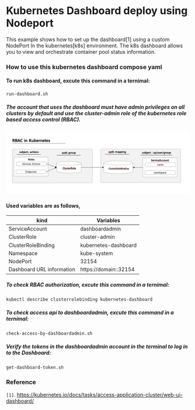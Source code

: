 # Kubernetes Dashboard deploy using Nodeport

This example shows how to set up the dashboard[1] using a custom NodePort In the kubernetes[k8s] environment. 
The k8s dashboard allows you to view and orchestrate container pool status information.


### How to use this kubernetes dashboard compose yaml

#### To run k8s dashboard, excute this command in a ternimal:
```shell
run-dashboard.sh
```




##### The account that uses the dashboard must have admin privileges on all clusters by default and use the cluster-admin role of the kubernetes role based access control (RBAC).
![screenshot1](https://github.com/hyeonsangjeon/minikube-dev-env/blob/master/pic/k8s_RBAC.png?raw=true)
#### Used variables are as follows,

|kind           |Variables      |
|---------------|---------------|
|ServiceAccount |dashboardadmin |  
|ClusterRole    |cluster-admin  | 
|ClusterRoleBinding |kubernetes-dashboard        |
|Namespace      |kube-system       |
|NodePort      |32154       |
|Dashboard URL information|https://domain::32154|

##### To check RBAC authorization, excute this command in a ternimal:
```shell
kubectl describe clusterrolebinding kubernetes-dashboard
```

##### To check access api to dashboardadmin, excute this command in a ternimal:
```shell
check-access-by-dashboardadmin.sh
```

##### Verify the tokens in the dashboardadmin account in the terminal to log in to the Dashboard:

```shell
get-dashboard-token.sh
```

### Reference
`[1]`. https://kubernetes.io/docs/tasks/access-application-cluster/web-ui-dashboard/

